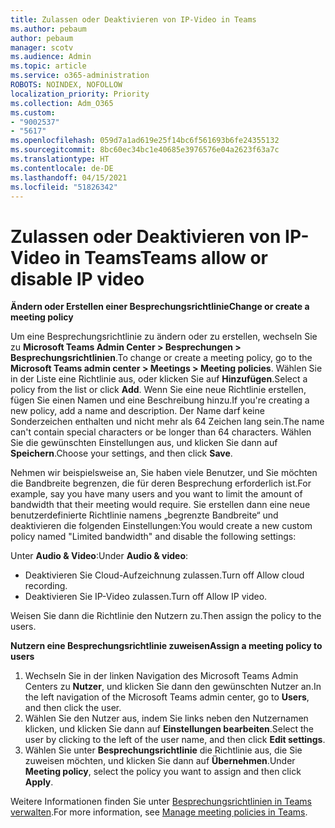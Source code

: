 ```yaml
---
title: Zulassen oder Deaktivieren von IP-Video in Teams
ms.author: pebaum
author: pebaum
manager: scotv
ms.audience: Admin
ms.topic: article
ms.service: o365-administration
ROBOTS: NOINDEX, NOFOLLOW
localization_priority: Priority
ms.collection: Adm_O365
ms.custom:
- "9002537"
- "5617"
ms.openlocfilehash: 059d7a1ad619e25f14bc6f561693b6fe24355132
ms.sourcegitcommit: 8bc60ec34bc1e40685e3976576e04a2623f63a7c
ms.translationtype: HT
ms.contentlocale: de-DE
ms.lasthandoff: 04/15/2021
ms.locfileid: "51826342"
---
```

# <a name="teams-allow-or-disable-ip-video"></a><span data-ttu-id="8a817-102">Zulassen oder Deaktivieren von IP-Video in Teams</span><span class="sxs-lookup"><span data-stu-id="8a817-102">Teams allow or disable IP video</span></span>

<span data-ttu-id="8a817-103">**Ändern oder Erstellen einer Besprechungsrichtlinie**</span><span class="sxs-lookup"><span data-stu-id="8a817-103">**Change or create a meeting policy**</span></span>

<span data-ttu-id="8a817-104">Um eine Besprechungsrichtlinie zu ändern oder zu erstellen, wechseln Sie zu **Microsoft Teams Admin Center > Besprechungen > Besprechungsrichtlinien**.</span><span class="sxs-lookup"><span data-stu-id="8a817-104">To change or create a meeting policy, go to the **Microsoft Teams admin center > Meetings > Meeting policies**.</span></span> <span data-ttu-id="8a817-105">Wählen Sie in der Liste eine Richtlinie aus, oder klicken Sie auf **Hinzufügen**.</span><span class="sxs-lookup"><span data-stu-id="8a817-105">Select a policy from the list or click **Add**.</span></span> <span data-ttu-id="8a817-106">Wenn Sie eine neue Richtlinie erstellen, fügen Sie einen Namen und eine Beschreibung hinzu.</span><span class="sxs-lookup"><span data-stu-id="8a817-106">If you're creating a new policy, add a name and description.</span></span> <span data-ttu-id="8a817-107">Der Name darf keine Sonderzeichen enthalten und nicht mehr als 64 Zeichen lang sein.</span><span class="sxs-lookup"><span data-stu-id="8a817-107">The name can't contain special characters or be longer than 64 characters.</span></span> <span data-ttu-id="8a817-108">Wählen Sie die gewünschten Einstellungen aus, und klicken Sie dann auf **Speichern**.</span><span class="sxs-lookup"><span data-stu-id="8a817-108">Choose your settings, and then click **Save**.</span></span>

<span data-ttu-id="8a817-109">Nehmen wir beispielsweise an, Sie haben viele Benutzer, und Sie möchten die Bandbreite begrenzen, die für deren Besprechung erforderlich ist.</span><span class="sxs-lookup"><span data-stu-id="8a817-109">For example, say you have many users and you want to limit the amount of bandwidth that their meeting would require.</span></span> <span data-ttu-id="8a817-110">Sie erstellen dann eine neue benutzerdefinierte Richtlinie namens „begrenzte Bandbreite“ und deaktivieren die folgenden Einstellungen:</span><span class="sxs-lookup"><span data-stu-id="8a817-110">You would create a new custom policy named "Limited bandwidth" and disable the following settings:</span></span>

<span data-ttu-id="8a817-111">Unter **Audio & Video**:</span><span class="sxs-lookup"><span data-stu-id="8a817-111">Under **Audio & video**:</span></span>

- <span data-ttu-id="8a817-112">Deaktivieren Sie Cloud-Aufzeichnung zulassen.</span><span class="sxs-lookup"><span data-stu-id="8a817-112">Turn off Allow cloud recording.</span></span>
- <span data-ttu-id="8a817-113">Deaktivieren Sie IP-Video zulassen.</span><span class="sxs-lookup"><span data-stu-id="8a817-113">Turn off Allow IP video.</span></span>

<span data-ttu-id="8a817-114">Weisen Sie dann die Richtlinie den Nutzern zu.</span><span class="sxs-lookup"><span data-stu-id="8a817-114">Then assign the policy to the users.</span></span>

<span data-ttu-id="8a817-115">**Nutzern eine Besprechungsrichtlinie zuweisen**</span><span class="sxs-lookup"><span data-stu-id="8a817-115">**Assign a meeting policy to users**</span></span>

1. <span data-ttu-id="8a817-116">Wechseln Sie in der linken Navigation des Microsoft Teams Admin Centers zu **Nutzer**, und klicken Sie dann den gewünschten Nutzer an.</span><span class="sxs-lookup"><span data-stu-id="8a817-116">In the left navigation of the Microsoft Teams admin center, go to **Users**, and then click the user.</span></span>
2. <span data-ttu-id="8a817-117">Wählen Sie den Nutzer aus, indem Sie links neben den Nutzernamen klicken, und klicken Sie dann auf **Einstellungen bearbeiten**.</span><span class="sxs-lookup"><span data-stu-id="8a817-117">Select the user by clicking to the left of the user name, and then click **Edit settings**.</span></span>
3. <span data-ttu-id="8a817-118">Wählen Sie unter **Besprechungsrichtlinie** die Richtlinie aus, die Sie zuweisen möchten, und klicken Sie dann auf **Übernehmen**.</span><span class="sxs-lookup"><span data-stu-id="8a817-118">Under **Meeting policy**, select the policy you want to assign and then click **Apply**.</span></span>

<span data-ttu-id="8a817-119">Weitere Informationen finden Sie unter [Besprechungsrichtlinien in Teams verwalten](https://docs.microsoft.com/microsoftteams/meeting-policies-in-teams).</span><span class="sxs-lookup"><span data-stu-id="8a817-119">For more information, see [Manage meeting policies in Teams](https://docs.microsoft.com/microsoftteams/meeting-policies-in-teams).</span></span>
